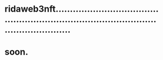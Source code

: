 # ridaweb3nft................................................................................................................
# soon.
